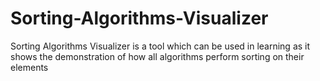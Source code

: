 # Sorting-Algorithms-Visualizer
Sorting Algorithms Visualizer is a tool which can be used in learning as it shows the demonstration of how all algorithms perform sorting on their elements
